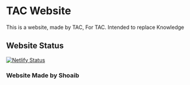 # TAC Website

This is a website, made by TAC, For TAC. Intended to replace Knowledge

## Website Status

[![Netlify Status](https://api.netlify.com/api/v1/badges/5ac77ec6-a5e7-4755-bc61-be01cd94a341/deploy-status)](https://app.netlify.com/sites/nayatel/deploys)

### Website Made by Shoaib
